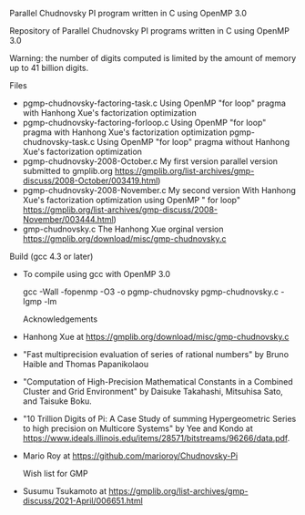 Parallel Chudnovsky PI program written in C using OpenMP 3.0

Repository of Parallel Chudnovsky PI programs written in C using OpenMP 3.0

Warning: the number of digits computed is limited by the amount of memory up to 41 billion digits.

Files

* pgmp-chudnovsky-factoring-task.c    Using OpenMP "for loop" pragma with Hanhong Xue's factorization optimization
* pgmp-chudnovsky-factoring-forloop.c Using OpenMP "for loop" pragma with Hanhong Xue's factorization optimization
  pgmp-chudnovsky-task.c              Using OpenMP "for loop" pragma without  Hanhong Xue's factorization optimization
* pgmp-chudnovsky-2008-October.c      My first version parallel version  submitted to gmplib.org
  https://gmplib.org/list-archives/gmp-discuss/2008-October/003419.html)
* pgmp-chudnovsky-2008-November.c     My second version With Hanhong Xue's factorization optimization using OpenMP "
  for loop" https://gmplib.org/list-archives/gmp-discuss/2008-November/003444.html)
* gmp-chudnovsky.c                    The Hanhong Xue orginal version https://gmplib.org/download/misc/gmp-chudnovsky.c



Build (gcc 4.3 or later)

* To compile using gcc with OpenMP 3.0

  gcc -Wall -fopenmp -O3 -o pgmp-chudnovsky pgmp-chudnovsky.c -lgmp -lm

  Acknowledgements

* Hanhong Xue  at https://gmplib.org/download/misc/gmp-chudnovsky.c
* "Fast multiprecision evaluation of series of rational numbers" by Bruno Haible and Thomas Papanikolaou
* "Computation of High-Precision Mathematical Constants in a Combined Cluster and Grid Environment" by
  Daisuke Takahashi, Mitsuhisa Sato, and Taisuke Boku.
* "10 Trillion Digits of Pi: A Case Study of summing Hypergeometric Series to high
  precision on Multicore Systems" by Yee and Kondo at
  https://www.ideals.illinois.edu/items/28571/bitstreams/96266/data.pdf.
* Mario Roy at https://github.com/marioroy/Chudnovsky-Pi

  Wish list for GMP

* Susumu Tsukamoto at  https://gmplib.org/list-archives/gmp-discuss/2021-April/006651.html
